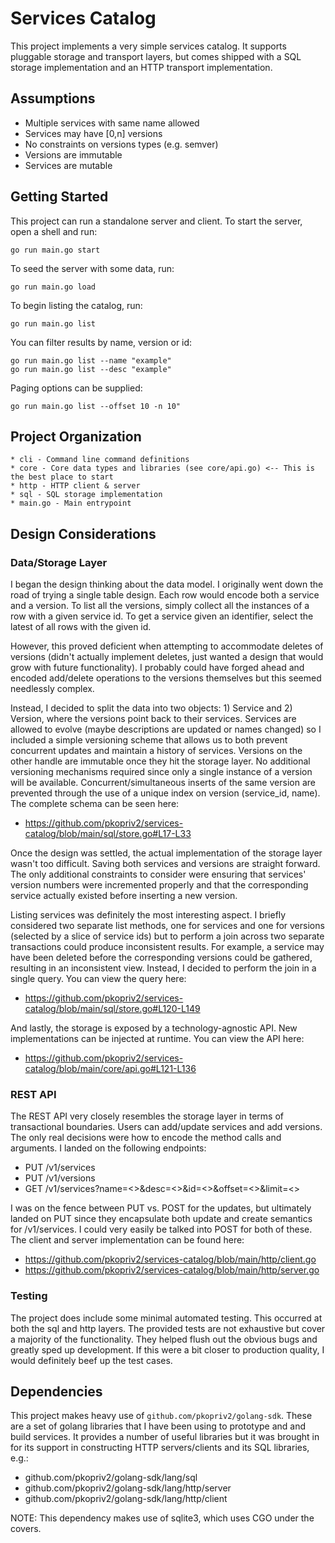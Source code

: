 # Services Catalog

This project implements a very simple services catalog. It supports
pluggable storage and transport layers, but comes shipped with a SQL
storage implementation and an HTTP transport implementation.

## Assumptions

* Multiple services with same name allowed
* Services may have [0,n] versions
* No constraints on versions types (e.g. semver)
* Versions are immutable
* Services are mutable

## Getting Started

This project can run a standalone server and client. To start the server,
open a shell and run:

```
go run main.go start
```

To seed the server with some data, run:
```
go run main.go load
```

To begin listing the catalog, run:
```
go run main.go list
```

You can filter results by name, version or id:
```
go run main.go list --name "example"
go run main.go list --desc "example"
```

Paging options can be supplied:
```
go run main.go list --offset 10 -n 10"
```

## Project Organization

```
* cli - Command line command definitions
* core - Core data types and libraries (see core/api.go) <-- This is the best place to start
* http - HTTP client & server
* sql - SQL storage implementation
* main.go - Main entrypoint
```

## Design Considerations

### Data/Storage Layer

I began the design thinking about the data model. I originally went down the road of trying 
a single table design. Each row would encode both a service and a version. To list all the
versions, simply collect all the instances of a row with a given service id. To get a service
given an identifier, select the latest of all rows with the given id.

However, this proved deficient when attempting to accommodate deletes of versions (didn't
actually implement deletes, just wanted a design that would grow with future functionality).
I probably could have forged ahead and encoded add/delete operations to the versions 
themselves but this seemed needlessly complex.

Instead, I decided to split the data into two objects: 1) Service and 2) Version, where the
versions point back to their services. Services are allowed to evolve (maybe descriptions 
are updated or names changed) so I included a simple versioning scheme that allows us to
both prevent concurrent updates and maintain a history of services. Versions on the other
handle are immutable once they hit the storage layer. No additional versioning mechanisms
required since only a single instance of a version will be available. Concurrent/simultaneous
inserts of the same version are prevented through the use of a unique index on version 
(service\_id, name). The complete schema can be seen here:

* https://github.com/pkopriv2/services-catalog/blob/main/sql/store.go#L17-L33

Once the design was settled, the actual implementation of the storage layer wasn't too 
difficult. Saving both services and versions are straight forward. The only additional
constraints to consider were ensuring that services' version numbers were incremented
properly and that the corresponding service actually existed before inserting a new
version. 

Listing services was definitely the most interesting aspect. I briefly considered
two separate list methods, one for services and one for versions (selected by a slice 
of service ids) but to perform a join across two separate transactions could produce
inconsistent results. For example, a service may have been deleted before the corresponding
versions could be gathered, resulting in an inconsistent view. Instead, I decided to 
perform the join in a single query. You can view the query here:

* https://github.com/pkopriv2/services-catalog/blob/main/sql/store.go#L120-L149

And lastly, the storage is exposed by a technology-agnostic API. New implementations
can be injected at runtime. You can view the API here:

* https://github.com/pkopriv2/services-catalog/blob/main/core/api.go#L121-L136

### REST API

The REST API very closely resembles the storage layer in terms of transactional
boundaries. Users can add/update services and add versions. The only real
decisions were how to encode the method calls and arguments. I landed on the 
following endpoints:

 * PUT /v1/services
 * PUT /v1/versions
 * GET /v1/services?name=<>&desc=<>&id=<>&offset=<>&limit=<>

I was on the fence between PUT vs. POST for the updates, but ultimately landed
on PUT since they encapsulate both update and create semantics for /v1/services.
I could very easily be talked into POST for both of these. The client and server 
implementation can be found here:

* https://github.com/pkopriv2/services-catalog/blob/main/http/client.go
* https://github.com/pkopriv2/services-catalog/blob/main/http/server.go

### Testing

The project does include some minimal automated testing. This occurred
at both the sql and http layers. The provided tests are not exhaustive
but cover a majority of the functionality. They helped flush out the obvious
bugs and greatly sped up development. If this were a bit closer to production
quality, I would definitely beef up the test cases.

## Dependencies

This project makes heavy use of `github.com/pkopriv2/golang-sdk`. These 
are a set of golang libraries that I have been using to prototype and 
and build services. It provides a number of useful libraries but it
was brought in for its support in constructing HTTP servers/clients 
and its SQL libraries, e.g.:

* github.com/pkopriv2/golang-sdk/lang/sql
* github.com/pkopriv2/golang-sdk/lang/http/server
* github.com/pkopriv2/golang-sdk/lang/http/client

NOTE: This dependency makes use of sqlite3, which uses CGO under the
covers. 
